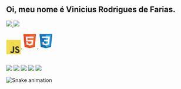 ## Oi, meu nome é Vinicius Rodrigues de Farias.
 <div>
  <a href="https://github.com/vrFarias">
  <img height="160" src="https://github-readme-stats.vercel.app/api?username=vrFarias"/>
  <img height="160" src="https://github-readme-stats.vercel.app/api/top-langs/?username=vrFarias&layout=compact"/>
</div>
<div style="display: inline_block"><br>
  <img align="center" alt="Rafa-Js" height="40" width="40" src="https://raw.githubusercontent.com/devicons/devicon/master/icons/javascript/javascript-original.svg">
  <img alt="Rafa-HTML" height="40" width="40" src="https://raw.githubusercontent.com/devicons/devicon/master/icons/html5/html5-original.svg">
  <img alt="Rafa-CSS" height="40" width="40" src="https://raw.githubusercontent.com/devicons/devicon/master/icons/css3/css3-original.svg">
</div>
  
  ##
 
<div> 
  <a href="https://instagram.com/vrrfarias" target="_blank"><img src="https://img.shields.io/badge/-Instagram-%23E4405F?style=for-the-badge&logo=instagram&logoColor=white" target="_blank"></a>
  <a href = "mailto: vulgofariaspessoal@gmail.com"><img src="https://img.shields.io/badge/-Gmail-%23333?style=for-the-badge&logo=gmail&logoColor=white" target="_blank"></a>
  <a href="https://www.linkedin.com/in/vinicius-rodrigues-de-farias-4b0a441a1/" target="_blank"><img src="https://img.shields.io/badge/-LinkedIn-%230077B5?style=for-the-badge&logo=linkedin&logoColor=white" target="_blank"></a>
  <a href="https://app.rocketseat.com.br/me/vrrfarias" target="_blank"><img src="https://img.shields.io/badge/-Rocketseat-blueviolet?style=for-the-badge&logoColor=white&logo=Freelancer" target="_blank"></a>
  <a href = "https://www.behance.net/vrrfarias"><img src="https://img.shields.io/badge/-Behance-blue?style=for-the-badge&logoColor=white&logo=Behance" target="_blank"></a>

 
  ![Snake animation](https://github.com/vrFarias/vrFarias/blob/output/github-contribution-grid-snake.svg)
 
</div>
